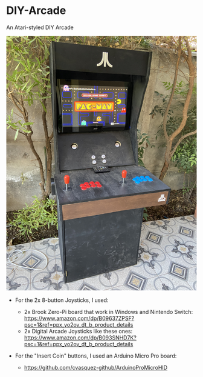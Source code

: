 # DIY-Arcade
An Atari-styled DIY Arcade

![alt text](https://raw.githubusercontent.com/cvasquez-github/DIY-Arcade/main/C4AC43EE-B32A-4C9C-8461-EC3DD538B386.jpeg)

- For the 2x 8-button Joysticks, I used:
  - 2x Brook Zero-Pi board that work in Windows and Nintendo Switch: https://www.amazon.com/dp/B09637ZPSF?psc=1&ref=ppx_yo2ov_dt_b_product_details
  - 2x Digital Arcade Joysticks like these ones: https://www.amazon.com/dp/B093SNHD7K?psc=1&ref=ppx_yo2ov_dt_b_product_details

- For the "Insert Coin" buttons, I used an Arduino Micro Pro board:
  - https://github.com/cvasquez-github/ArduinoProMicroHID

